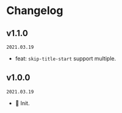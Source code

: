 # Changelog

## v1.1.0

`2021.03.19`

- feat: `skip-title-start` support multiple.

## v1.0.0

`2021.03.19`

- 🎉 Init.
